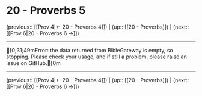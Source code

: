 # 20 - Proverbs 5

(previous:: [[Prov 4|← 20 - Proverbs 4]]) | (up:: [[20 - Proverbs]]) | (next:: [[Prov 6|20 - Proverbs 6 →]])

***
[0;31;49mError: the data returned from BibleGateway is empty, so stopping. Please check your usage, and if still a problem, please raise an issue on GitHub.[0m

***

(previous:: [[Prov 4|← 20 - Proverbs 4]]) | (up:: [[20 - Proverbs]]) | (next:: [[Prov 6|20 - Proverbs 6 →]])
